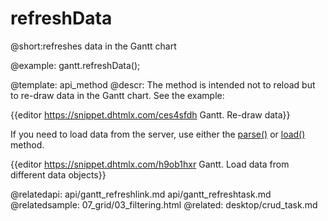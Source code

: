 refreshData
=============
@short:refreshes data in the Gantt chart
	

@example:
gantt.refreshData();

@template:	api_method
@descr:
The method is intended not to reload but to re-draw data in the Gantt chart. See the example:

{{editor	https://snippet.dhtmlx.com/ces4sfdh	Gantt. Re-draw data}}

If you need to load data from the server, use either the [parse()](api/gantt_parse.md) or [load()](api/gantt_load.md) method.

{{editor	https://snippet.dhtmlx.com/h9ob1hxr	Gantt. Load data from different data objects}}

@relatedapi:
	api/gantt_refreshlink.md
    api/gantt_refreshtask.md
@relatedsample:
	07_grid/03_filtering.html
@related:
	desktop/crud_task.md